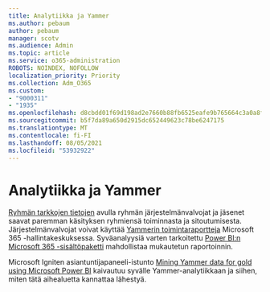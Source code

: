 ```yaml
---
title: Analytiikka ja Yammer
ms.author: pebaum
author: pebaum
manager: scotv
ms.audience: Admin
ms.topic: article
ms.service: o365-administration
ROBOTS: NOINDEX, NOFOLLOW
localization_priority: Priority
ms.collection: Adm_O365
ms.custom:
- "9000311"
- "1935"
ms.openlocfilehash: d8cbdd01f69d198ad2e7660b88fb6525eafe9b765664c3a0a8f958bb713566d1
ms.sourcegitcommit: b5f7da89a650d2915dc652449623c78be6247175
ms.translationtype: MT
ms.contentlocale: fi-FI
ms.lasthandoff: 08/05/2021
ms.locfileid: "53932922"
---
```

# <a name="analytics-and-yammer"></a>Analytiikka ja Yammer

[Ryhmän tarkkojen tietojen](https://support.office.com/article/view-group-insights-in-yammer-73f9fa6d-d442-4f25-9194-d5317c9328ab) avulla ryhmän järjestelmänvalvojat ja jäsenet saavat paremman käsityksen ryhmiensä toiminnasta ja sitoutumisesta. Järjestelmänvalvojat voivat käyttää [Yammerin toimintaraportteja](https://docs.microsoft.com/microsoft-365/admin/activity-reports/yammer-activity-report) Microsoft 365 -hallintakeskuksessa. Syväanalyysiä varten tarkoitettu [Power BI:n Microsoft 365 -sisältöpaketti](https://docs.microsoft.com/microsoft-365/admin/usage-analytics/enable-usage-analytics) mahdollistaa mukautetun raportoinnin.

Microsoft Igniten asiantuntijapaneeli-istunto [Mining Yammer data for gold using Microsoft Power BI](https://aka.ms/MiningYammerDataIgnite2017) kaivautuu syvälle Yammer-analytiikkaan ja siihen, miten tätä aihealuetta kannattaa lähestyä.
